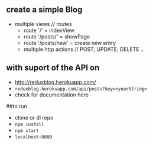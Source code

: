 ## create a simple Blog
- multiple views // routes
  * route '/' = indexView
  * route '/posts/<nummer>' = showPage <nummer>
  * route '/posts/new' = create new entry
  * multiple http actions // POST; UPDATE; DELETE ..

## with suport of the API on
- http://reduxblog.herokuapp.com/
- `reduxblog.herokuapp.com/api/posts?key=<yourString>`
- check for documentation here

##to run
- clone or dl repo
- `npm install`
- `npm start`
- `localhost:8080`
